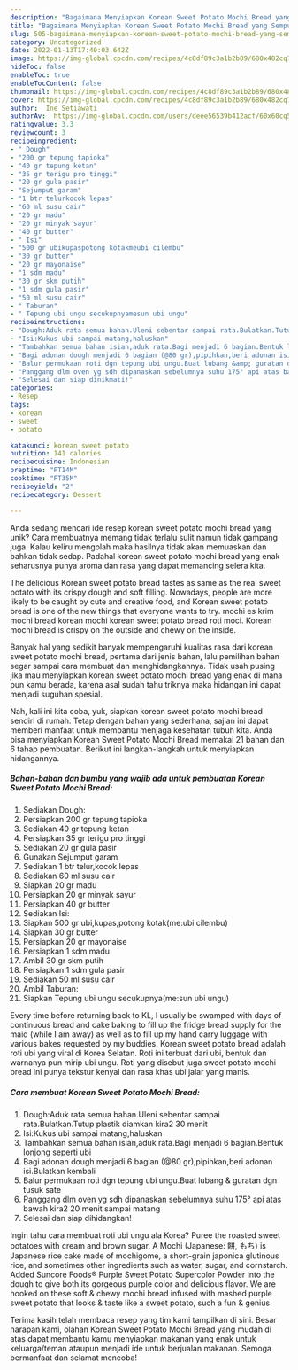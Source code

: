 ```yaml
---
description: "Bagaimana Menyiapkan Korean Sweet Potato Mochi Bread yang Sempurna"
title: "Bagaimana Menyiapkan Korean Sweet Potato Mochi Bread yang Sempurna"
slug: 505-bagaimana-menyiapkan-korean-sweet-potato-mochi-bread-yang-sempurna
category: Uncategorized
date: 2022-01-13T17:40:03.642Z
image: https://img-global.cpcdn.com/recipes/4c8df89c3a1b2b89/680x482cq70/korean-sweet-potato-mochi-bread-foto-resep-utama.jpg
hideToc: false
enableToc: true
enableTocContent: false
thumbnail: https://img-global.cpcdn.com/recipes/4c8df89c3a1b2b89/680x482cq70/korean-sweet-potato-mochi-bread-foto-resep-utama.jpg
cover: https://img-global.cpcdn.com/recipes/4c8df89c3a1b2b89/680x482cq70/korean-sweet-potato-mochi-bread-foto-resep-utama.jpg
author:  Ine Setiawati
authorAv:  https://img-global.cpcdn.com/users/deee56539b412acf/60x60cq50/avatar.jpg
ratingvalue: 3.3
reviewcount: 3
recipeingredient:
- " Dough"
- "200 gr tepung tapioka"
- "40 gr tepung ketan"
- "35 gr terigu pro tinggi"
- "20 gr gula pasir"
- "Sejumput garam"
- "1 btr telurkocok lepas"
- "60 ml susu cair"
- "20 gr madu"
- "20 gr minyak sayur"
- "40 gr butter"
- " Isi"
- "500 gr ubikupaspotong kotakmeubi cilembu"
- "30 gr butter"
- "20 gr mayonaise"
- "1 sdm madu"
- "30 gr skm putih"
- "1 sdm gula pasir"
- "50 ml susu cair"
- " Taburan"
- " Tepung ubi ungu secukupnyamesun ubi ungu"
recipeinstructions:
- "Dough:Aduk rata semua bahan.Uleni sebentar sampai rata.Bulatkan.Tutup plastik diamkan kira2 30 menit"
- "Isi:Kukus ubi sampai matang,haluskan"
- "Tambahkan semua bahan isian,aduk rata.Bagi menjadi 6 bagian.Bentuk lonjong seperti ubi"
- "Bagi adonan dough menjadi 6 bagian (@80 gr),pipihkan,beri adonan isi.Bulatkan kembali"
- "Balur permukaan roti dgn tepung ubi ungu.Buat lubang &amp; guratan dgn tusuk sate"
- "Panggang dlm oven yg sdh dipanaskan sebelumnya suhu 175° api atas bawah kira2 20 menit sampai matang"
- "Selesai dan siap dinikmati!"
categories:
- Resep
tags:
- korean
- sweet
- potato

katakunci: korean sweet potato 
nutrition: 141 calories
recipecuisine: Indonesian
preptime: "PT14M"
cooktime: "PT35M"
recipeyield: "2"
recipecategory: Dessert

---
```



Anda sedang mencari ide resep korean sweet potato mochi bread yang unik? Cara membuatnya memang tidak terlalu sulit namun tidak gampang juga. Kalau keliru mengolah maka hasilnya tidak akan memuaskan dan bahkan tidak sedap. Padahal korean sweet potato mochi bread yang enak seharusnya punya aroma dan rasa yang dapat memancing selera kita.


The delicious Korean sweet potato bread tastes as same as the real sweet potato with its crispy dough and soft filling. Nowadays, people are more likely to be caught by cute and creative food, and Korean sweet potato bread is one of the new things that everyone wants to try. mochi es krim mochi bread korean mochi korean sweet potato bread roti moci. Korean mochi bread is crispy on the outside and chewy on the inside.

Banyak hal yang sedikit banyak mempengaruhi kualitas rasa dari korean sweet potato mochi bread, pertama dari jenis bahan, lalu pemilihan bahan segar sampai cara membuat dan menghidangkannya. Tidak usah pusing jika mau menyiapkan korean sweet potato mochi bread yang enak di mana pun kamu berada, karena asal sudah tahu triknya maka hidangan ini dapat menjadi suguhan spesial.


Nah, kali ini kita coba, yuk, siapkan korean sweet potato mochi bread sendiri di rumah. Tetap dengan bahan yang sederhana, sajian ini dapat memberi manfaat untuk membantu menjaga kesehatan tubuh kita. Anda bisa menyiapkan Korean Sweet Potato Mochi Bread memakai 21 bahan dan 6 tahap pembuatan. Berikut ini langkah-langkah untuk menyiapkan hidangannya.

<!--inarticleads1-->

##### Bahan-bahan dan bumbu yang wajib ada untuk pembuatan Korean Sweet Potato Mochi Bread:

1. Sediakan  Dough:
1. Persiapkan 200 gr tepung tapioka
1. Sediakan 40 gr tepung ketan
1. Persiapkan 35 gr terigu pro tinggi
1. Sediakan 20 gr gula pasir
1. Gunakan Sejumput garam
1. Sediakan 1 btr telur,kocok lepas
1. Sediakan 60 ml susu cair
1. Siapkan 20 gr madu
1. Persiapkan 20 gr minyak sayur
1. Persiapkan 40 gr butter
1. Sediakan  Isi:
1. Siapkan 500 gr ubi,kupas,potong kotak(me:ubi cilembu)
1. Siapkan 30 gr butter
1. Persiapkan 20 gr mayonaise
1. Persiapkan 1 sdm madu
1. Ambil 30 gr skm putih
1. Persiapkan 1 sdm gula pasir
1. Sediakan 50 ml susu cair
1. Ambil  Taburan:
1. Siapkan  Tepung ubi ungu secukupnya(me:sun ubi ungu)


Every time before returning back to KL, I usually be swamped with days of continuous bread and cake baking to fill up the fridge bread supply for the maid (while I am away) as well as to fill up my hand carry luggage with various bakes requested by my buddies. Korean sweet potato bread adalah roti ubi yang viral di Korea Selatan. Roti ini terbuat dari ubi, bentuk dan warnanya pun mirip ubi ungu. Roti yang disebut juga sweet potato mochi bread ini punya tekstur kenyal dan rasa khas ubi jalar yang manis. 

<!--inarticleads2-->

##### Cara membuat Korean Sweet Potato Mochi Bread:

1. Dough:Aduk rata semua bahan.Uleni sebentar sampai rata.Bulatkan.Tutup plastik diamkan kira2 30 menit
1. Isi:Kukus ubi sampai matang,haluskan
1. Tambahkan semua bahan isian,aduk rata.Bagi menjadi 6 bagian.Bentuk lonjong seperti ubi
1. Bagi adonan dough menjadi 6 bagian (@80 gr),pipihkan,beri adonan isi.Bulatkan kembali
1. Balur permukaan roti dgn tepung ubi ungu.Buat lubang &amp; guratan dgn tusuk sate
1. Panggang dlm oven yg sdh dipanaskan sebelumnya suhu 175° api atas bawah kira2 20 menit sampai matang
1. Selesai dan siap dihidangkan!

Ingin tahu cara membuat roti ubi ungu ala Korea? Puree the roasted sweet potatoes with cream and brown sugar. A Mochi (Japanese: 餅, もち) is Japanese rice cake made of mochigome, a short-grain japonica glutinous rice, and sometimes other ingredients such as water, sugar, and cornstarch. Added Suncore Foods® Purple Sweet Potato Supercolor Powder into the dough to give both its gorgeous purple color and delicious flavor. We are hooked on these soft &amp; chewy mochi bread infused with mashed purple sweet potato that looks &amp; taste like a sweet potato, such a fun &amp; genius. 

Terima kasih telah membaca resep yang tim kami tampilkan di sini. Besar harapan kami, olahan Korean Sweet Potato Mochi Bread yang mudah di atas dapat membantu kamu menyiapkan makanan yang enak untuk keluarga/teman ataupun menjadi ide untuk berjualan makanan. Semoga bermanfaat dan selamat mencoba!
